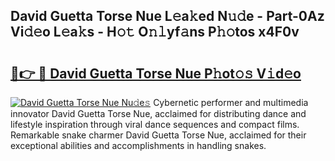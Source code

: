 ## David Guetta Torse Nue L𝚎a𝚔ed N𝚞𝚍e - Part-0Az Vi𝚍𝚎o L𝚎a𝚔s - H𝚘𝚝 O𝚗𝚕yf𝚊ns P𝚑𝚘tos x4F0v

# <h2><a href="http://kf5zwbj.oniu.top/?m=David+Guetta+Torse+Nue">🔗👉 🔴 David Guetta Torse Nue P𝚑ot𝚘𝚜 V𝚒d𝚎o</a></h2>

[![David Guetta Torse Nue Nu𝚍e𝚜](https://i.imgur.com/0qMVB7G.gif)](http://kf5zwbj.oniu.top/?m=David+Guetta+Torse+Nue)
Cybernetic performer and multimedia innovator David Guetta Torse Nue, acclaimed for distributing dance and lifestyle inspiration through viral dance sequences and compact films. Remarkable snake charmer David Guetta Torse Nue, acclaimed for their exceptional abilities and accomplishments in handling snakes.  
